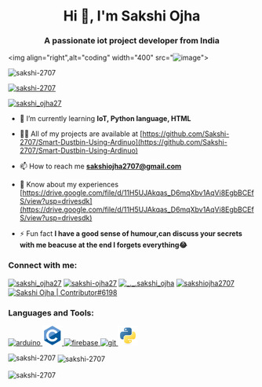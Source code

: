 <h1 align="center">Hi 👋, I'm Sakshi Ojha</h1>
<h3 align="center">A passionate iot project developer from India</h3>

<img align="right",alt="coding" width="400" src="![image](https://github.com/Sakshi-2707/Sakshi-2707/assets/127045654/225aa0c6-c834-45ae-9825-c01a6e4a8a5f)">

<p align="left"> <img src="https://komarev.com/ghpvc/?username=sakshi-2707&label=Profile%20views&color=0e75b6&style=flat" alt="sakshi-2707" /> </p>

<p align="left"> <a href="https://github.com/ryo-ma/github-profile-trophy"><img src="https://github-profile-trophy.vercel.app/?username=sakshi-2707" alt="sakshi-2707" /></a> </p>

<p align="left"> <a href="https://twitter.com/sakshi_ojha27" target="blank"><img src="https://img.shields.io/twitter/follow/sakshi_ojha27?logo=twitter&style=for-the-badge" alt="sakshi_ojha27" /></a> </p>

- 🌱 I’m currently learning **IoT, Python language, HTML**

- 👨‍💻 All of my projects are available at [https://github.com/Sakshi-2707/Smart-Dustbin-Using-Ardinuo](https://github.com/Sakshi-2707/Smart-Dustbin-Using-Ardinuo)

- 📫 How to reach me **sakshiojha2707@gmail.com**

- 📄 Know about my experiences [https://drive.google.com/file/d/11H5UJAkqas_D6mqXbv1AqVi8EgbBCEfS/view?usp=drivesdk](https://drive.google.com/file/d/11H5UJAkqas_D6mqXbv1AqVi8EgbBCEfS/view?usp=drivesdk)

- ⚡ Fun fact **I have a good sense of humour,can discuss your secrets with me beacuse at the end I forgets everything😂**

<h3 align="left">Connect with me:</h3>
<p align="left">
<a href="https://twitter.com/sakshi_ojha27" target="blank"><img align="center" src="https://raw.githubusercontent.com/rahuldkjain/github-profile-readme-generator/master/src/images/icons/Social/twitter.svg" alt="sakshi_ojha27" height="30" width="40" /></a>
<a href="https://linkedin.com/in/sakshi-ojha27" target="blank"><img align="center" src="https://raw.githubusercontent.com/rahuldkjain/github-profile-readme-generator/master/src/images/icons/Social/linked-in-alt.svg" alt="sakshi-ojha27" height="30" width="40" /></a>
<a href="https://instagram.com/_._.sakshi_ojha" target="blank"><img align="center" src="https://raw.githubusercontent.com/rahuldkjain/github-profile-readme-generator/master/src/images/icons/Social/instagram.svg" alt="_._.sakshi_ojha" height="30" width="40" /></a>
<a href="https://www.hackerrank.com/sakshiojha2707" target="blank"><img align="center" src="https://raw.githubusercontent.com/rahuldkjain/github-profile-readme-generator/master/src/images/icons/Social/hackerrank.svg" alt="sakshiojha2707" height="30" width="40" /></a>
<a href="https://discord.gg/Sakshi Ojha | Contributor#6198" target="blank"><img align="center" src="https://raw.githubusercontent.com/rahuldkjain/github-profile-readme-generator/master/src/images/icons/Social/discord.svg" alt="Sakshi Ojha | Contributor#6198" height="30" width="40" /></a>
</p>

<h3 align="left">Languages and Tools:</h3>
<p align="left"> <a href="https://www.arduino.cc/" target="_blank" rel="noreferrer"> <img src="https://cdn.worldvectorlogo.com/logos/arduino-1.svg" alt="arduino" width="40" height="40"/> </a> <a href="https://www.cprogramming.com/" target="_blank" rel="noreferrer"> <img src="https://raw.githubusercontent.com/devicons/devicon/master/icons/c/c-original.svg" alt="c" width="40" height="40"/> </a> <a href="https://firebase.google.com/" target="_blank" rel="noreferrer"> <img src="https://www.vectorlogo.zone/logos/firebase/firebase-icon.svg" alt="firebase" width="40" height="40"/> </a> <a href="https://git-scm.com/" target="_blank" rel="noreferrer"> <img src="https://www.vectorlogo.zone/logos/git-scm/git-scm-icon.svg" alt="git" width="40" height="40"/> </a> <a href="https://www.python.org" target="_blank" rel="noreferrer"> <img src="https://raw.githubusercontent.com/devicons/devicon/master/icons/python/python-original.svg" alt="python" width="40" height="40"/> </a> </p>

<p><img align="left" src="https://github-readme-stats.vercel.app/api/top-langs?username=sakshi-2707&show_icons=true&locale=en&layout=compact" alt="sakshi-2707" /></p>

<p>&nbsp;<img align="center" src="https://github-readme-stats.vercel.app/api?username=sakshi-2707&show_icons=true&locale=en" alt="sakshi-2707" /></p>

<p><img align="center" src="https://github-readme-streak-stats.herokuapp.com/?user=sakshi-2707&" alt="sakshi-2707" /></p>
